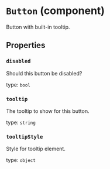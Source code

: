 `Button` (component)
====================

Button with built-in tooltip.

Properties
----------

### `disabled`

Should this button be disabled?

type: `bool`


### `tooltip`

The tooltip to show for this button.

type: `string`


### `tooltipStyle`

Style for tooltip element.

type: `object`

